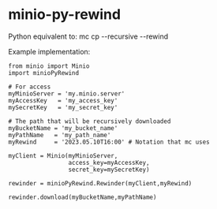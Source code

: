 # minio-py-rewind
Python equivalent to: mc cp --recursive --rewind

Example implementation:

```
from minio import Minio
import minioPyRewind

# For access
myMinioServer = 'my.minio.server'
myAccessKey   = 'my_access_key'
mySecretKey   = 'my_secret_key'

# The path that will be recursively downloaded
myBucketName = 'my_bucket_name'
myPathName   = 'my_path_name'
myRewind     = '2023.05.10T16:00' # Notation that mc uses

myClient = Minio(myMinioServer,
                 access_key=myAccessKey,
                 secret_key=mySecretKey)

rewinder = minioPyRewind.Rewinder(myClient,myRewind)

rewinder.download(myBucketName,myPathName)
```
